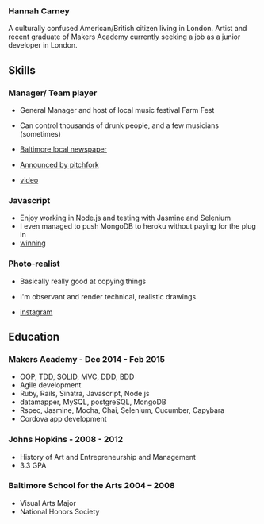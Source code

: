 ### Hannah Carney

A culturally confused American/British citizen living in London. Artist and recent graduate of Makers Academy currently seeking a job as a junior developer in London.

## Skills

### Manager/ Team player

- General Manager and host of local music festival Farm Fest
- Can control thousands of drunk people, and a few musicians (sometimes)

- [Baltimore local newspaper](http://www.citypaper.com/bcp-blog-3833-20110701,0,2651809.story)
- [Announced by pitchfork](http://pitchfork.com/news/46961-festivals-in-brief-barclaycard-wireless-trna-west-fest-farm-fest/)
- [video](https://vimeo.com/58645020)

### Javascript

- Enjoy working in Node.js and testing with Jasmine and Selenium
- I even managed to push MongoDB to heroku without paying for the plug in
- [winning](http://turnuptunein.herokuapp.com/)

### Photo-realist

- Basically really good at copying things
- I'm observant and render technical, realistic drawings.

- [instagram](https://instagram.com/hannahlourealism/)

## Education

### Makers Academy - Dec 2014 - Feb 2015

- OOP, TDD, SOLID, MVC, DDD, BDD
- Agile development
- Ruby, Rails, Sinatra, Javascript, Node.js
- datamapper, MySQL, postgreSQL, MongoDB
- Rspec, Jasmine, Mocha, Chai, Selenium, Cucumber, Capybara
- Cordova app development

### Johns Hopkins - 2008 - 2012

- History of Art and Entrepreneurship and Management
- 3.3 GPA

### Baltimore School for the Arts 2004 – 2008

- Visual Arts Major
- National Honors Society

